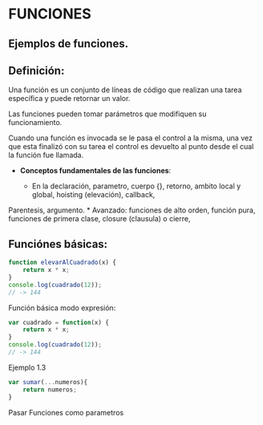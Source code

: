 # FUNCIONES

## Ejemplos de funciones.

## Definición:

Una función es un conjunto de líneas de código que realizan una tarea específica y puede retornar un valor. 

Las funciones pueden tomar parámetros que modifiquen su funcionamiento. 

Cuando una función es invocada se le pasa el control a la misma, una vez que esta finalizó con su tarea el control es devuelto al punto desde el cual la función fue llamada.

- **Conceptos fundamentales de las funciones**:

    * En la declaración, parametro, cuerpo {}, retorno, ambito local y global, hoisting (elevación),  callback,  

Parentesis, argumento.
    * Avanzado: funciones de alto orden, función pura, funciones de primera clase, closure (clausula) o cierre,
## Funciónes básicas:

```javascript
function elevarAlCuadrado(x) {
    return x * x;
}
console.log(cuadrado(12));
// -> 144
```

 Función básica modo expresión:

```javascript
var cuadrado = function(x) {
    return x * x;
}
console.log(cuadrado(12));
// -> 144
```

Ejemplo 1.3
```javascript
var sumar(...numeros){
    return numeros;
}

```

Pasar Funciones como parametros

